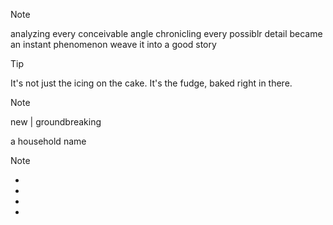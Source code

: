 > [!NOTE]
> analyzing every conceivable angle
> chronicling every possiblr detail
> became an instant phenomenon 
> weave it into a good story 

> [!TIP]
> It's not just the icing on the cake. It's the fudge, baked right in there. 

> [!NOTE]
> new | groundbreaking 
>
> a household name

> [!NOTE]
> * 
> * 
> * 
> * 